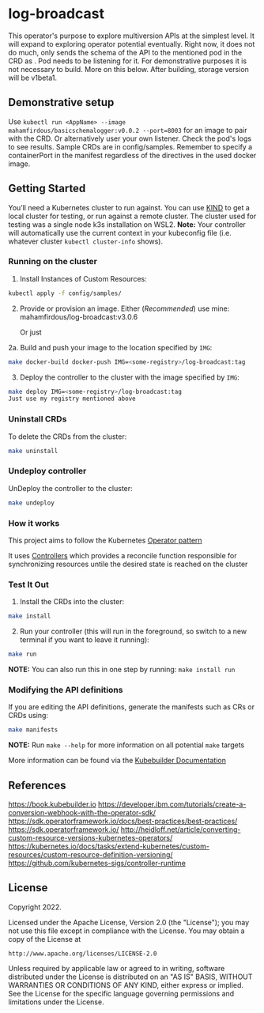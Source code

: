 # log-broadcast
This operator's purpose to explore multiversion APIs at the simplest level. It will expand to exploring operator potential eventually. Right now, it does not do much, only sends the schema of the API to the mentioned pod in the CRD as <AppName>. Pod needs to be listening for it.
For demonstrative purposes it is not necessary to build. More on this below. 
After building, storage version will be v1beta1.

## Demonstrative setup
 Use
`kubectl run <AppName> --image mahamfirdous/basicschemalogger:v0.0.2 --port=8003` for an image to pair with the CRD. Or alternatively user your own listener. Check the pod's logs to see results. Sample CRDs are in config/samples. Remember to specify a containerPort in the manifest regardless of the directives in the used docker image.

## Getting Started
You’ll need a Kubernetes cluster to run against. You can use [KIND](https://sigs.k8s.io/kind) to get a local cluster for testing, or run against a remote cluster. The cluster used for testing was a single node k3s installation on WSL2.
**Note:** Your controller will automatically use the current context in your kubeconfig file (i.e. whatever cluster `kubectl cluster-info` shows).

### Running on the cluster
1. Install Instances of Custom Resources:

```sh
kubectl apply -f config/samples/
```

2. Provide or provision an image. Either (*Recommended*) use mine: mahamfirdous/log-broadcast:v3.0.6
	
	Or just
	
2a. Build and push your image to the location specified by `IMG`:
	
```sh
make docker-build docker-push IMG=<some-registry>/log-broadcast:tag

```
	
3. Deploy the controller to the cluster with the image specified by `IMG`:

```sh
make deploy IMG=<some-registry>/log-broadcast:tag
Just use my registry mentioned above
```

### Uninstall CRDs
To delete the CRDs from the cluster:

```sh
make uninstall
```

### Undeploy controller
UnDeploy the controller to the cluster:

```sh
make undeploy
```
	
	
### How it works
This project aims to follow the Kubernetes [Operator pattern](https://kubernetes.io/docs/concepts/extend-kubernetes/operator/)

It uses [Controllers](https://kubernetes.io/docs/concepts/architecture/controller/) 
which provides a reconcile function responsible for synchronizing resources untile the desired state is reached on the cluster 

### Test It Out
1. Install the CRDs into the cluster:

```sh
make install
```

2. Run your controller (this will run in the foreground, so switch to a new terminal if you want to leave it running):

```sh
make run
```

**NOTE:** You can also run this in one step by running: `make install run`

### Modifying the API definitions
If you are editing the API definitions, generate the manifests such as CRs or CRDs using:

```sh
make manifests
```

**NOTE:** Run `make --help` for more information on all potential `make` targets

More information can be found via the [Kubebuilder Documentation](https://book.kubebuilder.io/introduction.html)

	
## References
https://book.kubebuilder.io
https://developer.ibm.com/tutorials/create-a-conversion-webhook-with-the-operator-sdk/
https://sdk.operatorframework.io/docs/best-practices/best-practices/
https://sdk.operatorframework.io/
http://heidloff.net/article/converting-custom-resource-versions-kubernetes-operators/
https://kubernetes.io/docs/tasks/extend-kubernetes/custom-resources/custom-resource-definition-versioning/
https://github.com/kubernetes-sigs/controller-runtime
	
	
## License

Copyright 2022.

Licensed under the Apache License, Version 2.0 (the "License");
you may not use this file except in compliance with the License.
You may obtain a copy of the License at

    http://www.apache.org/licenses/LICENSE-2.0

Unless required by applicable law or agreed to in writing, software
distributed under the License is distributed on an "AS IS" BASIS,
WITHOUT WARRANTIES OR CONDITIONS OF ANY KIND, either express or implied.
See the License for the specific language governing permissions and
limitations under the License.

